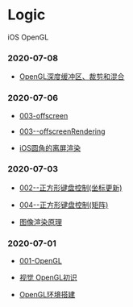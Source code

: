 # Logic
iOS OpenGL


### 2020-07-08

- [OpenGL深度缓冲区、裁剪和混合](https://www.jianshu.com/p/f8e3a6443b20)


### 2020-07-06

- [003-offscreen](./视觉/003-offscreen)
- [003--offscreenRendering](./视觉/code/003--offscreenRendering)

- [iOS圆角的离屏渲染](https://juejin.im/post/5f0339505188252e817c6c02)

### 2020-07-03

- [002--正方形键盘控制(坐标更新)](./视觉/code/002--正方形键盘控制\(坐标更新\))
- [004--正方形键盘控制(矩阵)](./视觉/code/004--正方形键盘控制\(矩阵\))

- [图像渲染原理](http://chuquan.me/2018/09/25/ios-graphics-render-principle/)

### 2020-07-01 

- [001-OpenGL](./视觉/code/01OpenGL)

- [视觉 OpenGL初识](./视觉/001-开课)
- [OpenGL环境搭建](./视觉/000-环境)